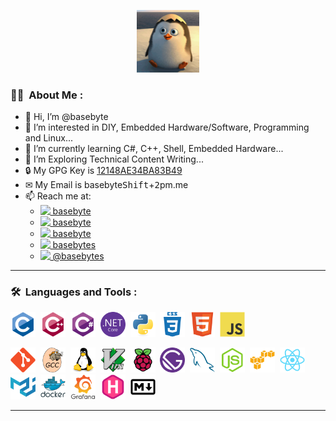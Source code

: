 <p align="center"><img src="https://raw.githubusercontent.com/basebyte/basebyte/main/giphy-penguin.gif" width="100"/></p>
<p align="center">

</p>

### :man_technologist: &nbsp;About Me :

- 👋 Hi, I’m @basebyte
- 👀 I’m interested in DIY, Embedded Hardware/Software, Programming and Linux...
- 🌱 I’m currently learning C#, C++, Shell, Embedded Hardware...
- 🔭 I’m Exploring Technical Content Writing...
- 🔒 My GPG Key is <a href="https://keybase.io/basebyte"><span class="even">1214</span><span class="odd">8AE3</span><span class="even">4BA8</span><span class="odd">3B49</span></a>
- ✉ My Email is basebyte<kbd>Shift</kbd>+<kbd>2</kbd>pm.me
- 📫 Reach me at: 
    - [<img src='https://user-images.githubusercontent.com/75151114/166128838-1a499a16-9002-4c39-8db3-442dd00ca04a.svg' style='display: inline-block; width: 16px; font-size: 1em; font-style: normal !important; font-weight: 400; line-height: 1; vertical-align: -0.075em;' /> basebyte](https://gitter.im/basebyte/basebyte)
    - [<img src='https://user-images.githubusercontent.com/75151114/166128940-c993e6ce-2976-43f3-873d-3ea94b8e4122.svg' style='display: inline-block; width: 16px; font-size: 1em; font-style: normal !important; font-weight: 400; line-height: 1; vertical-align: -0.075em;' /> basebyte](https://discord.com/channels/969088108706529340)  
    - [<img src='https://user-images.githubusercontent.com/9093649/164908920-6832c7f1-b1a7-458b-85c3-f069f78d9435.png' style='display: inline-block; width: 16px; font-size: 1em; font-style: normal !important; font-weight: 400; line-height: 1; vertical-align: -0.075em;' /> basebyte](https://www.linkedin.com/in/basebyte/) 
    - [<img src='https://user-images.githubusercontent.com/75151114/166128942-d4e8b60d-e3df-4054-bf20-f603c6b168ac.svg' style='display: inline-block; width: 16px; font-size: 1em; font-style: normal !important; font-weight: 400; line-height: 1; vertical-align: -0.075em;' /> basebytes](https://www.reddit.com/user/basebytes)
    - [<img src='https://user-images.githubusercontent.com/9093649/164793012-6ce60297-bc6b-4233-aa17-52743d7cd35f.svg' style='display: inline-block; width: 16px; font-size: 1em; font-style: normal !important; font-weight: 400; line-height: 1; vertical-align: -0.075em;' /> @basebytes](https://twitter.com/basebytes)

---

### 🛠 &nbsp;Languages and Tools :

<p>
<img src="https://github.com/devicons/devicon/blob/master/icons/c/c-original.svg" title="C" alt="C" width="40" height="40"/>&nbsp;
<img src="https://github.com/devicons/devicon/blob/master/icons/cplusplus/cplusplus-original.svg" title="C++" alt="C++" width="40" height="40"/>&nbsp;
<img src="https://github.com/devicons/devicon/blob/master/icons/csharp/csharp-original.svg" title="C#" alt="C#" width="40" height="40"/>&nbsp;
<img src="https://github.com/devicons/devicon/blob/master/icons/dotnetcore/dotnetcore-original.svg" title=".NET" alt=".NET" width="40" height="40"/>&nbsp;
<img src="https://github.com/devicons/devicon/blob/master/icons/python/python-original.svg" title="Python" alt="Python" width="40" height="40"/>&nbsp;
<img src="https://github.com/devicons/devicon/blob/master/icons/css3/css3-plain-wordmark.svg"  title="CSS3" alt="CSS" width="40" height="40"/>&nbsp;
<img src="https://github.com/devicons/devicon/blob/master/icons/html5/html5-original.svg" title="HTML5" alt="HTML" width="40" height="40"/>&nbsp;
<img src="https://github.com/devicons/devicon/blob/master/icons/javascript/javascript-original.svg" title="JavaScript" alt="JavaScript" width="40" height="40"/>&nbsp;

<img src="https://github.com/devicons/devicon/blob/master/icons/git/git-original.svg" title="Git" alt="Git" width="40" height="40"/>&nbsp;
<img src="https://github.com/devicons/devicon/blob/master/icons/gcc/gcc-original.svg" title="GCC" alt="GCC" width="40" height="40"/>&nbsp;
<img src="https://github.com/devicons/devicon/blob/master/icons/linux/linux-original.svg" title="Linux" alt="Linux" width="40" height="40"/>&nbsp;
<img src="https://github.com/devicons/devicon/blob/master/icons/vim/vim-original.svg" title="VIM" alt="VIM" width="40" height="40"/>&nbsp;
<img src="https://github.com/devicons/devicon/blob/master/icons/raspberrypi/raspberrypi-original.svg" title="raspberrypi" alt="raspberrypi" width="40" height="40"/>&nbsp;
<img src="https://github.com/devicons/devicon/blob/master/icons/gatsby/gatsby-original.svg" title="Gatsby"  alt="Gatsby" width="40" height="40"/>&nbsp;
<img src="https://github.com/devicons/devicon/blob/master/icons/mysql/mysql-original.svg" title="MySQL"  alt="MySQL" width="40" height="40"/>&nbsp;
<img src="https://github.com/devicons/devicon/blob/master/icons/nodejs/nodejs-original.svg" title="NodeJS" alt="NodeJS" width="40" height="40"/>&nbsp;
<img src="https://github.com/devicons/devicon/blob/master/icons/amazonwebservices/amazonwebservices-original.svg" title="AWS" alt="AWS" width="40" height="40"/>&nbsp;
<img src="https://github.com/devicons/devicon/blob/master/icons/react/react-original.svg" title="React" alt="React" width="40" height="40"/>&nbsp;
<img src="https://github.com/devicons/devicon/blob/master/icons/materialui/materialui-original.svg" title="Material UI" alt="Material UI" width="40" height="40"/>&nbsp;
<img src="https://github.com/devicons/devicon/blob/master/icons/docker/docker-original-wordmark.svg" title="Docker" alt="Docker" width="40" height="40"/>&nbsp;
<img src="https://github.com/devicons/devicon/blob/master/icons/grafana/grafana-original-wordmark.svg" title="Grafana" alt="Grafana" width="40" height="40"/>&nbsp;
<img src="https://github.com/devicons/devicon/blob/master/icons/hugo/hugo-original.svg" title="Hugo" alt="Hugo" width="40" height="40"/>&nbsp;
<img src="https://github.com/devicons/devicon/blob/master/icons/markdown/markdown-original.svg" title="MarkDown" alt="MarkDown" width="40" height="40"/>&nbsp;
</p>

---

